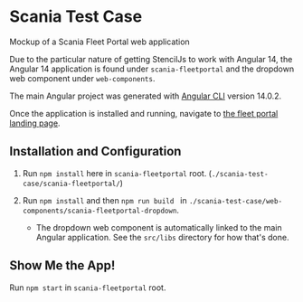 # Scania Test Case

Mockup of a Scania Fleet Portal web application

Due to the particular nature of getting StencilJs to work with Angular 14, the Angular 14 application is found under `scania-fleetportal` and the dropdown web component under `web-components`.

The main Angular project was generated with [Angular CLI](https://github.com/angular/angular-cli) version 14.0.2.

Once the application is installed and running, navigate to [the fleet portal landing page](http://localhost:4200/home).

## Installation and Configuration

1. Run `npm install` here in `scania-fleetportal` root. (`./scania-test-case/scania-fleetportal/`)
2. Run `npm install` and then `npm run build ` in `./scania-test-case/web-components/scania-fleetportal-dropdown`.

   - The dropdown web component is automatically linked to the main Angular application. See the `src/libs` directory for how that's done.

## Show Me the App!

Run `npm start` in `scania-fleetportal` root.
